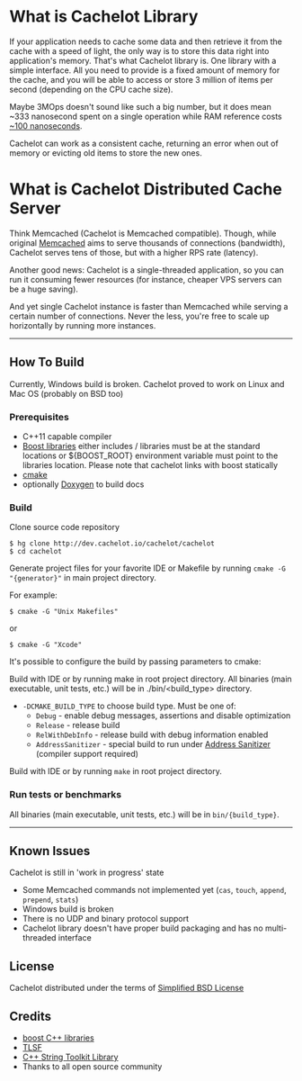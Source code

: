 # What is Cachelot Library #
If your application needs to cache some data and then retrieve it from the cache with a speed of light, the only way is to store this data right into application's memory. That's what Cachelot library is.
One library with a simple interface. All you need to provide is a fixed amount of memory for the cache, and you will be able to access or store 3 million of items per second (depending on the CPU cache size). 

Maybe 3MOps doesn't sound like such a big number, but it does mean ~333 nanosecond spent on a single operation while RAM reference costs [~100 nanoseconds](http://www.eecs.berkeley.edu/~rcs/research/interactive_latency.html).

Cachelot can work as a consistent cache, returning an error when out of memory or evicting old items to store the new ones.

# What is Cachelot Distributed Cache Server #
Think Memcached (Cachelot is Memcached compatible). Though, while original [Memcached](http://memcached.org) aims to serve thousands of connections (bandwidth), Cachelot serves tens of those, but with a higher RPS rate (latency).

Another good news: Cachelot is a single-threaded application, so you can run it consuming fewer resources (for instance, cheaper VPS servers can be a huge saving).

And yet single Cachelot instance is faster than Memcached while serving a certain number of connections. Never the less, you're free to scale up horizontally by running more instances.

* * *

## How To Build ##
Currently, Windows build is broken. Cachelot proved to work on Linux and Mac OS (probably on BSD too)

### Prerequisites ###

 * C++11 capable compiler
 * [Boost libraries](http://boost.org/) either includes / libraries must be at the standard locations or ${BOOST_ROOT} environment variable must point to the libraries location. Please note that cachelot links with boost statically
 * [cmake](http://cmake.org/)
 * optionally [Doxygen](http://doxygen.org/) to build docs

### Build ###

Clone source code repository

    $ hg clone http://dev.cachelot.io/cachelot/cachelot
    $ cd cachelot

Generate project files for your favorite IDE or Makefile by running `cmake -G "{generator}"` in main project directory.

For example:

    $ cmake -G "Unix Makefiles"

or

    $ cmake -G "Xcode"

It's possible to configure the build by passing parameters to cmake:

Build with IDE or by running make in root project directory. All binaries (main executable, unit tests, etc.) will be in ./bin/<build_type> directory.


 * `-DCMAKE_BUILD_TYPE` to choose build type.
   Must be one of:
     - `Debug` - enable debug messages, assertions and disable optimization
     - `Release` - release build
     - `RelWithDebInfo` - release build with debug information enabled
     - `AddressSanitizer` - special build to run under [Address Sanitizer](https://code.google.com/p/address-sanitizer/) (compiler support required)

Build with IDE or by running `make` in root project directory.

### Run tests or benchmarks ###
All binaries (main executable, unit tests, etc.) will be in `bin/{build_type}`.

* * *

## Known Issues ##
 Cachelot is still in 'work in progress' state

 * Some Memcached commands not implemented yet (`cas`, `touch`, `append`, `prepend`, `stats`)
 * Windows build is broken
 * There is no UDP and binary protocol support
 * Cachelot library doesn't have proper build packaging and has no multi-threaded interface

## License ##
Cachelot distributed under the terms of [Simplified BSD License](http://opensource.org/licenses/BSD-2-Clause)

## Credits ##
 * [boost C++ libraries](http://www.boost.org)
 * [TLSF](http://www.gii.upv.es/tlsf/)
 * [C++ String Toolkit Library](http://www.partow.net/programming/strtk/index.html)
 * Thanks to all open source community